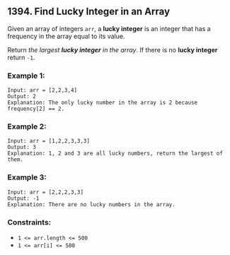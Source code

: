 ## 1394. Find Lucky Integer in an Array

Given an array of integers ```arr```, a **lucky integer** is an integer that has a frequency in the array equal to its value.

Return *the largest **lucky integer** in the array*. If there is no **lucky integer** return ```-1```.


### Example 1:
```
Input: arr = [2,2,3,4]
Output: 2
Explanation: The only lucky number in the array is 2 because frequency[2] == 2.
```
### Example 2:
```
Input: arr = [1,2,2,3,3,3]
Output: 3
Explanation: 1, 2 and 3 are all lucky numbers, return the largest of them.
```
### Example 3:
```
Input: arr = [2,2,2,3,3]
Output: -1
Explanation: There are no lucky numbers in the array.
```

### Constraints:

* ```1 <= arr.length <= 500```
* ```1 <= arr[i] <= 500```